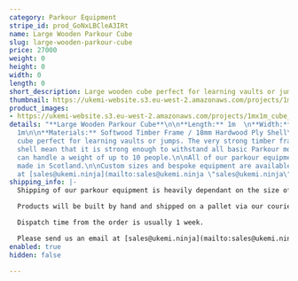 ```yaml
---
category: Parkour Equipment
stripe_id: prod_GoNxLBCleA3IRt
name: Large Wooden Parkour Cube
slug: large-wooden-parkour-cube
price: 27000
weight: 0
height: 0
width: 0
length: 0
short_description: Large wooden cube perfect for learning vaults or jumps.
thumbnail: https://ukemi-website.s3.eu-west-2.amazonaws.com/projects/1mx1m_cube_thumb.jpg
product_images:
- https://ukemi-website.s3.eu-west-2.amazonaws.com/projects/1mx1m_cube_1.jpg
details: "**Large Wooden Parkour Cube**\n\n**Length:** 1m  \n**Width:** 1m  \n**Height:**
  1m\n\n**Materials:** Softwood Timber Frame / 18mm Hardwood Ply Shell\n\nLarge wooden
  cube perfect for learning vaults or jumps. The very strong timber frame and plywood
  shell mean that it is strong enough to withstand all basic Parkour movements and
  can handle a weight of up to 10 people.\n\nAll of our parkour equipment is hand
  made in Scotland.\n\nCustom sizes and bespoke equipment are available, email us
  at [sales@ukemi.ninja](mailto:sales@ukemi.ninja \"sales@ukemi.ninja\")."
shipping_info: |-
  Shipping of our parkour equipment is heavily dependant on the size of your order, we generate quotes separately. We will email you an invoice for the shipping and upon receipt of payment, we will send your items.

  Products will be built by hand and shipped on a pallet via our courier. We currently only offer this service within the UK and Europe.

  Dispatch time from the order is usually 1 week.

  Please send us an email at [sales@ukemi.ninja](mailto:sales@ukemi.ninja "sales@ukemi.ninja") if you have any questions regarding this process.
enabled: true
hidden: false

---
```

